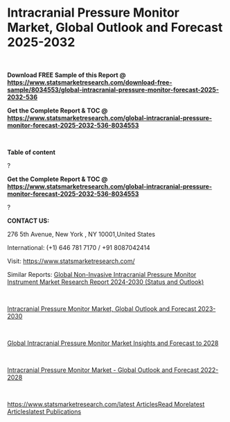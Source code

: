 <h1>Intracranial Pressure Monitor Market, Global Outlook and Forecast 2025-2032</h1><br/><p><strong>Download FREE Sample of this Report @ <a href="https://www.statsmarketresearch.com/download-free-sample/8034553/global-intracranial-pressure-monitor-forecast-2025-2032-536">https://www.statsmarketresearch.com/download-free-sample/8034553/global-intracranial-pressure-monitor-forecast-2025-2032-536</a></strong></p>
 
 
 
 <div><b>Get the Complete Report & TOC @ <a href="https://www.statsmarketresearch.com/global-intracranial-pressure-monitor-forecast-2025-2032-536-8034553">https://www.statsmarketresearch.com/global-intracranial-pressure-monitor-forecast-2025-2032-536-8034553</a></b></div>
 
 
 
 <p><br />
 
 <b>Table of content</b></p>
 
 
 
 <p>? </p>
 
 
 
 <div><b>Get the Complete Report & TOC @ <a href="https://www.statsmarketresearch.com/global-intracranial-pressure-monitor-forecast-2025-2032-536-8034553">https://www.statsmarketresearch.com/global-intracranial-pressure-monitor-forecast-2025-2032-536-8034553</a></b></div>
 
 
 
 <p>? </p>
 
 
 
 <p><b>CONTACT US:</b><br />
 
 276 5th Avenue, New York , NY 10001,United States<br />
 
 International: (+1) 646 781 7170 / +91 8087042414<br />
 
 Visit: <a href="https://www.statsmarketresearch.com/">https://www.statsmarketresearch.com/</a><br />
 
 Similar Reports: <a href="https://www.statsmarketresearch.com/global-intracranial-pressure-monitor-forecast-2025-2032-536-8034553">Global Non-Invasive Intracranial Pressure Monitor Instrument Market Research Report 2024-2030 (Status and Outlook)</a><br />
 
 <br />
 
 <a href="https://www.statsmarketresearch.com/global-intracranial-pressure-monitor-forecast-2025-2032-536-8034553">Intracranial Pressure Monitor Market, Global Outlook and Forecast 2023-2030</a><br />
 
 <br />
 
 <a href="https://www.statsmarketresearch.com/global-intracranial-pressure-monitor-forecast-2025-2032-536-8034553">Global Intracranial Pressure Monitor Market Insights and Forecast to 2028</a><br />
 
 <br />
 
 <a href="https://www.statsmarketresearch.com/global-intracranial-pressure-monitor-forecast-2025-2032-536-8034553">Intracranial Pressure Monitor Market - Global Outlook and Forecast 2022-2028</a><br />
 
 <br />
 
 <a href="https://gyeongbokgung.com">https://www.statsmarketresearch.com/</a><a href="https://hallyeomaritime.com">latest Articles</a><a href="https://jingwansa.com">Read More</a><a href="https://nguoiviet.jp/">latest Articles</a><a href="https://www.intelmarketresearch.com/">latest Publications</a></p>